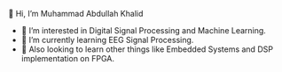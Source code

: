 👋 Hi, I’m Muhammad Abdullah Khalid
- 👀 I’m interested in Digital Signal Processing and Machine Learning.
- 🌱 I’m currently learning EEG Signal Processing. 
- 🌱 Also looking to learn other things like Embedded Systems and DSP implementation on FPGA.
<!---
makhalid1999/makhalid1999 is a ✨ special ✨ repository because its `README.md` (this file) appears on your GitHub profile.
You can click the Preview link to take a look at your changes.
--->
